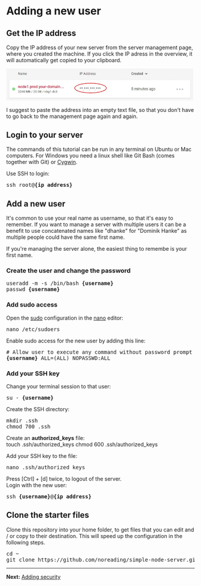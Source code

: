 # Adding a new user

## Get the IP address

Copy the IP address of your new server from the server management page, where you created the machine. If you click the IP adress in the overview, it will automatically get copied to your clipboard.

<img src="./images/hetzner-server-ip.jpg" alt="SSH Key Management page" width="500">

I suggest to paste the address into an empty text file, so that you don't have to go back to the management page again and again.

## Login to your server

The commands of this tutorial can be run in any terminal on Ubuntu or Mac computers. For Windows you need a linux shell like Git Bash (comes together with Git) or [Cygwin](http://www.cygwin.com/).

Use SSH to login:  
<pre>
ssh root@<b>{ip address}</b>
</pre>

## Add a new user

It's common to use your real name as username, so that it's easy to remember. If you want to manage a server with multiple users it can be a benefit to use concatenated names like "dhanke" for "Dominik Hanke" as multiple people could have the same first name.

If you're managing the server alone, the easiest thing to remembe is your first name.

### Create the user and change the password

<pre>
useradd -m -s /bin/bash <b>{username}</b>
passwd <b>{username}</b>
</pre>

### Add sudo access

Open the [sudo](https://www.howtoforge.com/tutorial/sudo-beginners-guide/) configuration in the [nano](https://www.nano-editor.org/) editor:  

<pre>
nano /etc/sudoers
</pre>

Enable sudo access for the new user by adding this line:  
<pre>
# Allow user to execute any command without password prompt
<b>{username}</b> ALL=(ALL) NOPASSWD:ALL
</pre>

### Add your SSH key

Change your terminal session to that user:  
<pre>
su - <b>{username}</b>
</pre>

Create the SSH directory:  
<pre>
mkdir .ssh
chmod 700 .ssh
</pre>

Create an __authorized_keys__ file:  
</pre>
touch .ssh/authorized_keys
chmod 600 .ssh/authorized_keys
</pre>

Add your SSH key to the file:  
<pre>
nano .ssh/authorized_keys
</pre>

Press [Ctrl] + [d] twice, to logout of the server.  
Login with the new user:  
<pre>
ssh <b>{username}</b>@<b>{ip address}</b>
</pre>

## Clone the starter files

Clone this repository into your home folder, to get files that you can edit and / or copy to their destination. This will speed up the configuration in the following steps.

<pre>
cd ~
git clone https://github.com/noreading/simple-node-server.git
</pre>

---
__Next:__ [Adding security](./adding-security.md)